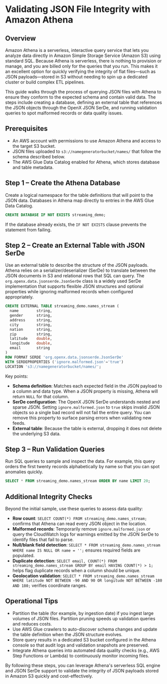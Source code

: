 # Validating JSON File Integrity with Amazon Athena

## Overview
Amazon Athena is a serverless, interactive query service that lets you analyze data directly in Amazon Simple Storage Service (Amazon S3) using standard SQL. Because Athena is serverless, there is nothing to provision or manage, and you are billed only for the queries that you run. This makes it an excellent option for quickly verifying the integrity of flat files—such as JSON payloads—stored in S3 without needing to spin up a dedicated cluster or build complex ETL pipelines.

This guide walks through the process of querying JSON files with Athena to ensure they conform to the expected schema and contain valid data. The steps include creating a database, defining an external table that references the JSON objects through the OpenX JSON SerDe, and running validation queries to spot malformed records or data quality issues.

## Prerequisites
- An AWS account with permissions to use Amazon Athena and access to the target S3 bucket.
- JSON files uploaded to `s3://namegeneratorbucket/names/` that follow the schema described below.
- The AWS Glue Data Catalog enabled for Athena, which stores database and table metadata.

## Step 1 – Create the Athena Database
Create a logical namespace for the table definitions that will point to the JSON data. Databases in Athena map directly to entries in the AWS Glue Data Catalog.

```sql
CREATE DATABASE IF NOT EXISTS streaming_demo;
```

If the database already exists, the `IF NOT EXISTS` clause prevents the statement from failing.

## Step 2 – Create an External Table with JSON SerDe
Use an external table to describe the structure of the JSON payloads. Athena relies on a serializer/deserializer (SerDe) to translate between the JSON documents in S3 and relational rows that SQL can query. The `org.openx.data.jsonserde.JsonSerDe` class is a widely used SerDe implementation that supports flexible JSON structures and optional properties while ignoring malformed records when configured appropriately.

```sql
CREATE EXTERNAL TABLE streaming_demo.names_stream (
  name        string,
  gender      string,
  address     string,
  city        string,
  nation      string,
  zip         string,
  latitude    double,
  longitude   double,
  email       string
)
ROW FORMAT SERDE 'org.openx.data.jsonserde.JsonSerDe'
WITH SERDEPROPERTIES ('ignore.malformed.json'='true')
LOCATION 's3://namegeneratorbucket/names/';
```

Key points:
- **Schema definition**: Matches each expected field in the JSON payload to a column and data type. When a JSON property is missing, Athena will return `NULL` for that column.
- **SerDe configuration**: The OpenX JSON SerDe understands nested and sparse JSON. Setting `ignore.malformed.json` to `true` skips invalid JSON objects so a single bad record will not fail the entire query. You can remove this property to surface parsing errors when validating new feeds.
- **External table**: Because the table is external, dropping it does not delete the underlying S3 data.

## Step 3 – Run Validation Queries
Run SQL queries to sample and inspect the data. For example, this query orders the first twenty records alphabetically by name so that you can spot anomalies quickly.

```sql
SELECT * FROM streaming_demo.names_stream ORDER BY name LIMIT 20;
```

## Additional Integrity Checks
Beyond the initial sample, use these queries to assess data quality:

- **Row count**: `SELECT COUNT(*) FROM streaming_demo.names_stream;` confirms that Athena can read every JSON object in the location.
- **Malformed records**: Temporarily remove `ignore.malformed.json` or query the CloudWatch logs for warnings emitted by the JSON SerDe to identify files that fail to parse.
- **Null/blank field detection**: `SELECT * FROM streaming_demo.names_stream WHERE name IS NULL OR name = '';` ensures required fields are populated.
- **Duplicate detection**: `SELECT email, COUNT(*) FROM streaming_demo.names_stream GROUP BY email HAVING COUNT(*) > 1;` helps flag duplicate records when a column should be unique.
- **Geolocation validation**: `SELECT * FROM streaming_demo.names_stream WHERE latitude NOT BETWEEN -90 AND 90 OR longitude NOT BETWEEN -180 AND 180;` verifies coordinate ranges.

## Operational Tips
- Partition the table (for example, by ingestion date) if you ingest large volumes of JSON files. Partition pruning speeds up validation queries and reduces costs.
- Use AWS Glue crawlers to auto-discover schema changes and update the table definition when the JSON structure evolves.
- Store query results in a dedicated S3 bucket configured in the Athena console so that audit logs and validation snapshots are preserved.
- Integrate Athena queries into automated data quality checks (e.g., AWS Step Functions or Lambda) to continuously monitor incoming files.

By following these steps, you can leverage Athena's serverless SQL engine and JSON SerDe support to validate the integrity of JSON payloads stored in Amazon S3 quickly and cost-effectively.
